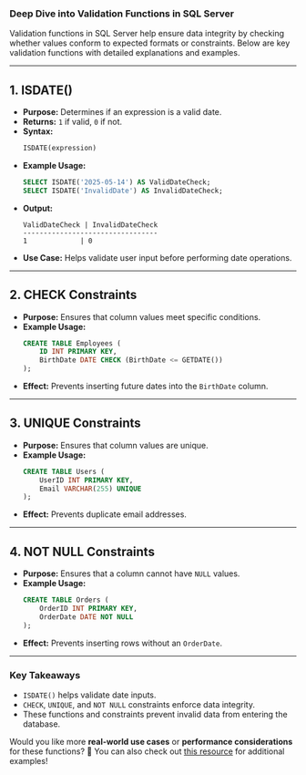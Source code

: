 ### **Deep Dive into Validation Functions in SQL Server**

Validation functions in SQL Server help ensure data integrity by checking whether values conform to expected formats or constraints. Below are key validation functions with detailed explanations and examples.

---

## **1. ISDATE()**
- **Purpose:** Determines if an expression is a valid date.
- **Returns:** `1` if valid, `0` if not.
- **Syntax:**
  ```sql
  ISDATE(expression)
  ```
- **Example Usage:**
  ```sql
  SELECT ISDATE('2025-05-14') AS ValidDateCheck;
  SELECT ISDATE('InvalidDate') AS InvalidDateCheck;
  ```
- **Output:**
  ```
  ValidDateCheck | InvalidDateCheck
  ---------------------------------
  1             | 0
  ```
- **Use Case:** Helps validate user input before performing date operations.

---

## **2. CHECK Constraints**
- **Purpose:** Ensures that column values meet specific conditions.
- **Example Usage:**
  ```sql
  CREATE TABLE Employees (
      ID INT PRIMARY KEY,
      BirthDate DATE CHECK (BirthDate <= GETDATE())
  );
  ```
- **Effect:** Prevents inserting future dates into the `BirthDate` column.

---

## **3. UNIQUE Constraints**
- **Purpose:** Ensures that column values are unique.
- **Example Usage:**
  ```sql
  CREATE TABLE Users (
      UserID INT PRIMARY KEY,
      Email VARCHAR(255) UNIQUE
  );
  ```
- **Effect:** Prevents duplicate email addresses.

---

## **4. NOT NULL Constraints**
- **Purpose:** Ensures that a column cannot have `NULL` values.
- **Example Usage:**
  ```sql
  CREATE TABLE Orders (
      OrderID INT PRIMARY KEY,
      OrderDate DATE NOT NULL
  );
  ```
- **Effect:** Prevents inserting rows without an `OrderDate`.

---

### **Key Takeaways**
- `ISDATE()` helps validate date inputs.
- `CHECK`, `UNIQUE`, and `NOT NULL` constraints enforce data integrity.
- These functions and constraints prevent invalid data from entering the database.

Would you like more **real-world use cases** or **performance considerations** for these functions? 🚀 You can also check out [this resource](https://www.sqlservercentral.com/blogs/sql-validation-functions-4-cool-udfs-to-have-handy) for additional examples!